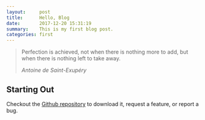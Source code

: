 ```yaml
---
layout:     post
title:      Hello, Blog
date:       2017-12-20 15:31:19
summary:    This is my first blog post.
categories: first
---
```



<blockquote>
  <p>
    Perfection is achieved, not when there is nothing more to add, but when there is nothing left to take away.
  </p>
  <footer><cite title="Antoine de Saint-Exupéry">Antoine de Saint-Exupéry</cite></footer>
</blockquote>

## Starting Out

Checkout the [Github repository](https://github.com/johnotander/pixyll) to download it, request a feature, or report a bug.
